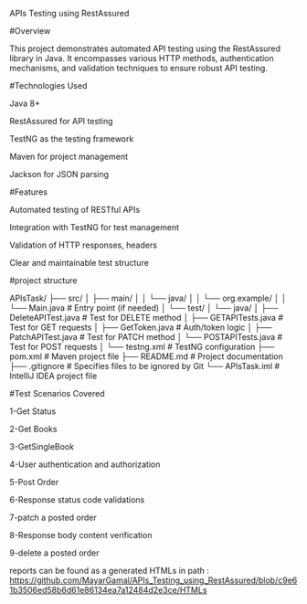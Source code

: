 APIs Testing using RestAssured

#Overview

This project demonstrates automated API testing using the RestAssured library in Java. It encompasses various HTTP methods, authentication mechanisms, and validation techniques to ensure robust API testing.

#Technologies Used

Java 8+

RestAssured for API testing

TestNG as the testing framework

Maven for project management

Jackson for JSON parsing

#Features

Automated testing of RESTful APIs

Integration with TestNG for test management

Validation of HTTP responses, headers

Clear and maintainable test structure

#project structure

APIsTask/
├── src/
│   ├── main/
│   │   └── java/
│   │       └── org.example/
│   │           └── Main.java          # Entry point (if needed)
│   └── test/
│       └── java/
│           ├── DeleteAPITest.java     # Test for DELETE method
│           ├── GETAPITests.java       # Test for GET requests
│           ├── GetToken.java          # Auth/token logic
│           ├── PatchAPITest.java      # Test for PATCH method
│           └── POSTAPITests.java      # Test for POST requests
│       └── testng.xml                 # TestNG configuration
├── pom.xml                            # Maven project file
├── README.md                          # Project documentation
├── .gitignore                         # Specifies files to be ignored by Git
└── APIsTask.iml                       # IntelliJ IDEA project file


#Test Scenarios Covered

1-Get Status

2-Get Books

3-GetSingleBook

4-User authentication and authorization

5-Post Order

6-Response status code validations

7-patch a posted order

8-Response body content verification

9-delete a posted order


reports can be found as a generated HTMLs in path : https://github.com/MayarGamal/APIs_Testing_using_RestAssured/blob/c9e61b3506ed58b6d61e86134ea7a12484d2e3ce/HTMLs
